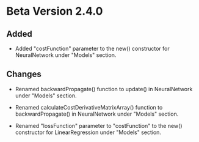 # Beta Version 2.4.0

## Added

* Added "costFunction" parameter to the new() constructor for NeuralNetwork under "Models" section.

## Changes

* Renamed backwardPropagate() function to update() in NeuralNetwork under "Models" section.

* Renamed calculateCostDerivativeMatrixArray() function to backwardPropagate() in NeuralNetwork under "Models" section.

* Renamed "lossFunction" parameter to "costFunction" to the new() constructor for LinearRegression under "Models" section.